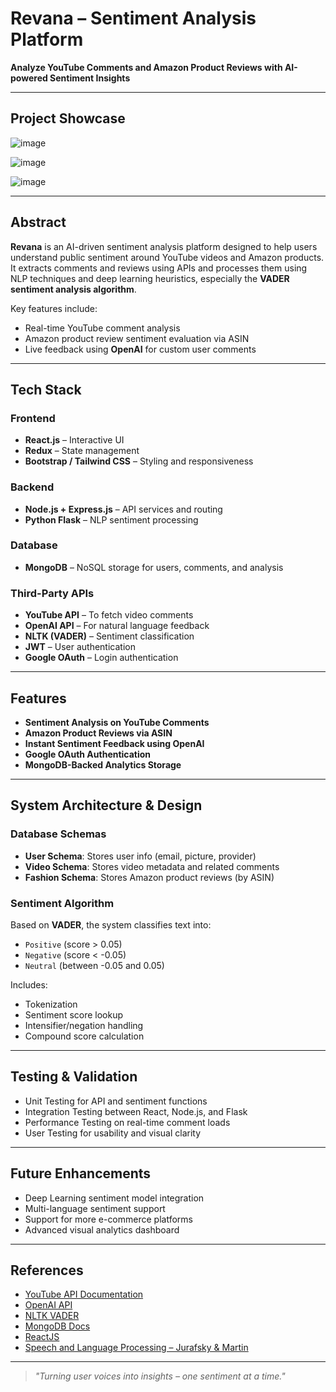# Revana – Sentiment Analysis Platform

**Analyze YouTube Comments and Amazon Product Reviews with AI-powered Sentiment Insights**

---

## Project Showcase

<!-- Add landing page screenshot here -->
![image](https://github.com/user-attachments/assets/40106d1c-d831-4567-9dfe-8c208db6ec14)



<!-- Add YouTube sentiment analysis screenshot here -->
![image](https://github.com/user-attachments/assets/07582acf-f7bd-4a27-ade4-ec766b9c3a72)


<!-- Add Amazon product review analysis screenshot here -->
![image](https://github.com/user-attachments/assets/ebb56795-8f23-4748-81f9-8ec93df84121)


---

## Abstract

**Revana** is an AI-driven sentiment analysis platform designed to help users understand public sentiment around YouTube videos and Amazon products. It extracts comments and reviews using APIs and processes them using NLP techniques and deep learning heuristics, especially the **VADER sentiment analysis algorithm**.

Key features include:
- Real-time YouTube comment analysis
- Amazon product review sentiment evaluation via ASIN
- Live feedback using **OpenAI** for custom user comments

---

## Tech Stack

###  Frontend
- **React.js** – Interactive UI
- **Redux** – State management
- **Bootstrap / Tailwind CSS** – Styling and responsiveness

### Backend
- **Node.js + Express.js** – API services and routing
- **Python Flask** – NLP sentiment processing

### Database
- **MongoDB** – NoSQL storage for users, comments, and analysis

### Third-Party APIs
- **YouTube API** – To fetch video comments
- **OpenAI API** – For natural language feedback
- **NLTK (VADER)** – Sentiment classification
- **JWT** – User authentication
- **Google OAuth** – Login authentication

---

## Features

-  **Sentiment Analysis on YouTube Comments**
-  **Amazon Product Reviews via ASIN**
-  **Instant Sentiment Feedback using OpenAI**
- **Google OAuth Authentication**
-  **MongoDB-Backed Analytics Storage**

---

##  System Architecture & Design

###  Database Schemas
- **User Schema**: Stores user info (email, picture, provider)
- **Video Schema**: Stores video metadata and related comments
- **Fashion Schema**: Stores Amazon product reviews (by ASIN)

###  Sentiment Algorithm
Based on **VADER**, the system classifies text into:
- `Positive` (score > 0.05)
- `Negative` (score < -0.05)
- `Neutral` (between -0.05 and 0.05)

Includes:
- Tokenization
- Sentiment score lookup
- Intensifier/negation handling
- Compound score calculation

---

##  Testing & Validation

-  Unit Testing for API and sentiment functions
-  Integration Testing between React, Node.js, and Flask
-  Performance Testing on real-time comment loads
-  User Testing for usability and visual clarity

---

##  Future Enhancements

-  Deep Learning sentiment model integration
-  Multi-language sentiment support
-  Support for more e-commerce platforms
-  Advanced visual analytics dashboard

---

##  References

- [YouTube API Documentation](https://developers.google.com/youtube/v3)
- [OpenAI API](https://platform.openai.com/docs/)
- [NLTK VADER](https://www.nltk.org/_modules/nltk/sentiment/vader.html)
- [MongoDB Docs](https://www.mongodb.com/docs/)
- [ReactJS](https://reactjs.org)
- [Speech and Language Processing – Jurafsky & Martin](https://web.stanford.edu/~jurafsky/slp3/)

---


> _"Turning user voices into insights – one sentiment at a time."_  
